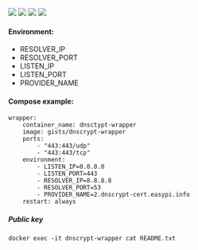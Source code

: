 ![](https://img.shields.io/badge/dnscrypt--wrapper-0.2.2-brightgreen.svg) ![](https://img.shields.io/badge/Alpine-edge-brightgreen.svg) ![](https://img.shields.io/docker/stars/gists/dnscrypt-wrapper.svg) ![](https://img.shields.io/docker/pulls/gists/dnscrypt-wrapper.svg)

#### Environment:

- RESOLVER_IP
- RESOLVER_PORT
- LISTEN_IP
- LISTEN_PORT
- PROVIDER_NAME

#### Compose example:

```
wrapper:
    container_name: dnsctypt-wrapper
    image: gists/dnscrypt-wrapper
    ports:
        - "443:443/udp"
        - "443:443/tcp"
    environment:
        - LISTEN_IP=0.0.0.0
        - LISTEN_PORT=443
        - RESOLVER_IP=8.8.8.8
        - RESOLVER_PORT=53
        - PROVIDER_NAME=2.dnscrypt-cert.easypi.info
    restart: always
```

##### Public key

    docker exec -it dnscrypt-wrapper cat README.txt
